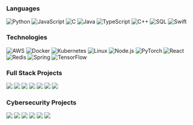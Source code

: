 ### Languages

![Python](https://img.shields.io/badge/-Python-000?&logo=Python)
![JavaScript](https://img.shields.io/badge/-JavaScript-000?&logo=JavaScript)
![C](https://img.shields.io/badge/-C-000?&logo=C)
![Java](https://img.shields.io/badge/-Java-000?&logo=Java&logoColor=007396)
![TypeScript](https://img.shields.io/badge/-TypeScript-000?&logo=TypeScript)
![C++](https://img.shields.io/badge/-C++-000?&logo=c%2b%2b&logoColor=00599C)
![SQL](https://img.shields.io/badge/-SQL-000?&logo=MySQL)
![Swift](https://img.shields.io/badge/-Swift-000?&logo=Swift)

### Technologies

![AWS](https://img.shields.io/badge/-AWS-000?&logo=Amazon-AWS&logoColor=F90)
![Docker](https://img.shields.io/badge/-Docker-000?&logo=Docker)
![Kubernetes](https://img.shields.io/badge/-Kubernetes-000?&logo=Kubernetes)
![Linux](https://img.shields.io/badge/-Linux-000?&logo=Linux)
![Node.js](https://img.shields.io/badge/-Node.js-000?&logo=node.js)
![PyTorch](https://img.shields.io/badge/-PyTorch-000?&logo=PyTorch)
![React](https://img.shields.io/badge/-React-000?&logo=React)
![Redis](https://img.shields.io/badge/-Redis-000?&logo=Redis)
![Spring](https://img.shields.io/badge/-Spring-000?&logo=Spring)
![TensorFlow](https://img.shields.io/badge/-TensorFlow-000?&logo=TensorFlow)

### Full Stack Projects

[![](https://img.shields.io/badge/-🧬%20My%20Website-000)](https://github.com)
[![](https://img.shields.io/badge/-🦠%20COVID‑19%20Dashboard-000)](https://github.com)
[![](https://img.shields.io/badge/-📝%20Summarizer-000)](https://github.com)
[![](https://img.shields.io/badge/-🔬%20Overwatch-000)](https://github.com)
[![](https://img.shields.io/badge/-🛰%20KubeSat-000)](https://github.com)
[![](https://img.shields.io/badge/-🔊%20Voice%20Poker-000)](https://github.com)
[![](https://img.shields.io/badge/-🗺%20PokémonGo%20Map-000)](https://github.com)

### Cybersecurity Projects

[![](https://img.shields.io/badge/-🩸%20Heartbleed-000)](https://github.com)
[![](https://img.shields.io/badge/-🌊%20SYN%20Flood-000)](https://github.com)
[![](https://img.shields.io/badge/-🗂%20Packet%20Sniffing%20%26%20Spoofing-000)](https://github.com)
[![](https://img.shields.io/badge/-💉%20SQL%20Injection-000)](https://github.com)
[![](https://img.shields.io/badge/-🛡%20Spectre%20%26%20Meltdown-000)](https://github.com)
[![](https://img.shields.io/badge/-🌐%20Network%20Tools-000)](https://github.com)

